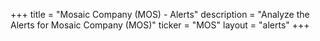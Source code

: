 +++
title = "Mosaic Company (MOS) - Alerts"
description = "Analyze the Alerts for Mosaic Company (MOS)"
ticker = "MOS"
layout = "alerts"
+++

